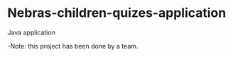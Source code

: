 # Nebras-children-quizes-application
Java application

-Note: this project has been done by a team.

